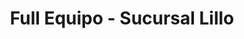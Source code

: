 ---
title: "Full Equipo - Sucursal Lillo"
url: /ycua-sati/full-equipo-sucursal-lillo/
shop: coche
---